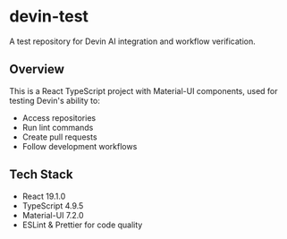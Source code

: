 # devin-test

A test repository for Devin AI integration and workflow verification.

## Overview
This is a React TypeScript project with Material-UI components, used for testing Devin's ability to:
- Access repositories
- Run lint commands
- Create pull requests
- Follow development workflows

## Tech Stack
- React 19.1.0
- TypeScript 4.9.5
- Material-UI 7.2.0
- ESLint & Prettier for code quality
